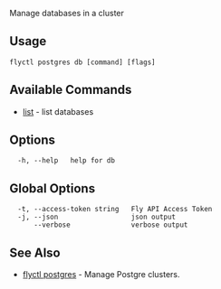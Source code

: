 Manage databases in a cluster


## Usage
~~~
flyctl postgres db [command] [flags]
~~~

## Available Commands
* [list](/docs/flyctl/postgres-db-list/)	 - list databases

## Options

~~~
  -h, --help   help for db
~~~

## Global Options

~~~
  -t, --access-token string   Fly API Access Token
  -j, --json                  json output
      --verbose               verbose output
~~~

## See Also

* [flyctl postgres](/docs/flyctl/postgres/)	 - Manage Postgre clusters.

